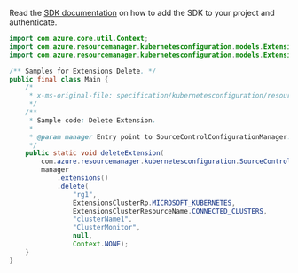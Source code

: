 Read the [SDK documentation](https://github.com/Azure/azure-sdk-for-java/blob/azure-resourcemanager-kubernetesconfiguration_1.0.0-beta.2/sdk/kubernetesconfiguration/azure-resourcemanager-kubernetesconfiguration/README.md) on how to add the SDK to your project and authenticate.

```java
import com.azure.core.util.Context;
import com.azure.resourcemanager.kubernetesconfiguration.models.ExtensionsClusterResourceName;
import com.azure.resourcemanager.kubernetesconfiguration.models.ExtensionsClusterRp;

/** Samples for Extensions Delete. */
public final class Main {
    /*
     * x-ms-original-file: specification/kubernetesconfiguration/resource-manager/Microsoft.KubernetesConfiguration/stable/2021-09-01/examples/DeleteExtension.json
     */
    /**
     * Sample code: Delete Extension.
     *
     * @param manager Entry point to SourceControlConfigurationManager.
     */
    public static void deleteExtension(
        com.azure.resourcemanager.kubernetesconfiguration.SourceControlConfigurationManager manager) {
        manager
            .extensions()
            .delete(
                "rg1",
                ExtensionsClusterRp.MICROSOFT_KUBERNETES,
                ExtensionsClusterResourceName.CONNECTED_CLUSTERS,
                "clusterName1",
                "ClusterMonitor",
                null,
                Context.NONE);
    }
}
```
